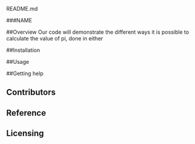 README.md

###NAME

##Overview
Our code will demonstrate the different ways it is possible to calculate the value of pi, done in either 

##Installation

##Usage


##Getting help


## Contributors

## Reference

## Licensing


